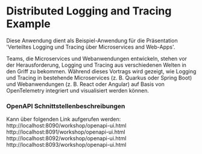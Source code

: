 # Distributed Logging and Tracing Example

Diese Anwendung dient als Beispiel-Anwendung für die Präsentation 
'Verteiltes Logging und Tracing über Microservices and Web-Apps'.

Teams, die Microservices und Webanwendungen entwickeln, stehen vor 
der Herausforderung, Logging und Tracing aus verschiedenen Welten 
in den Griff zu bekommen. Während dieses Vortrags wird gezeigt, 
wie Logging und Tracing in bestehende Microservices (z. B. Quarkus 
oder Spring Boot) und Webanwendungen (z. B. React oder Angular) 
auf Basis von OpenTelemetry integriert und visualisiert werden 
können.

### OpenAPI Schnittstellenbeschreibungen

Kann über folgenden Link aufgerufen werden:
http://localhost:8090/workshop/openapi-ui.html
http://localhost:8091/workshop/openapi-ui.html
http://localhost:8092/workshop/openapi-ui.html
http://localhost:8093/workshop/openapi-ui.html
